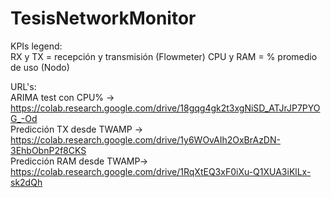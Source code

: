# TesisNetworkMonitor

KPIs legend:  
RX y TX = recepción y transmisión (Flowmeter)
CPU y RAM = % promedio de uso (Nodo)

URL's:  
ARIMA test con CPU% -> https://colab.research.google.com/drive/18gqg4gk2t3xgNiSD_ATJrJP7PYOG_-Od  
Predicción TX desde TWAMP -> https://colab.research.google.com/drive/1y6WOvAIh2OxBrAzDN-3EhbObnP2f8CKS  
Predicción RAM desde TWAMP-> https://colab.research.google.com/drive/1RqXtEQ3xF0iXu-Q1XUA3iKlLx-sk2dQh
